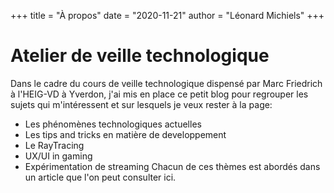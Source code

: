 +++
title = "À propos"
date = "2020-11-21"
author = "Léonard Michiels"
+++

# Atelier de veille technologique

Dans le cadre du cours de veille technologique dispensé par Marc Friedrich à l'HEIG-VD à Yverdon, 
j'ai mis en place ce petit blog pour regrouper les sujets qui m'intéressent et sur lesquels je veux rester à la page:

- Les phénomènes technologiques actuelles
- Les tips and tricks en matière de developpement
- Le RayTracing
- UX/UI in gaming
- Expérimentation de streaming
Chacun de ces thèmes est abordés dans un article que l'on peut consulter ici.
